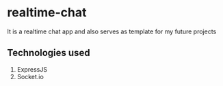 # realtime-chat
It is a realtime chat app and also serves as template for my future projects

## Technologies used
1. ExpressJS
2. Socket.io
